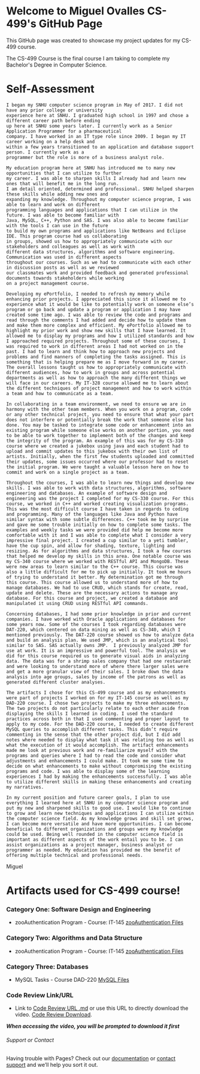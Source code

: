 # Welcome to Miguel Ovalles CS-499's GitHub Page

This GitHub page was created to showcase my project updates for my CS-499 course.

The CS-499 Course is the final course I am taking to complete my Bachelor's Degree in Computer Science.



# Self-Assessment

	I began my SNHU computer science program in May of 2017. I did not have any prior college or university 
	experience here at SNHU. I graduated high school in 1997 and chose a different career path before ending 
	up here at SNHU some years later. I currently work as a Senior Application Programmer for a pharmaceutical 
	company. I have worked in an IT type role since 2009. I began my IT career working on a help desk and 
	within a few years transitioned to an application and database support person. I currently work as a 
	programmer but the role is more of a business analyst role.
	
	My education program here at SNHU has introduced me to many new opportunities that I can utilize to further
	my career. I was able to sharpen skills I already had and learn new ones that will benefit me in the long run.
	I am detail oriented, determined and professional. SNHU helped sharpen these skills while adding new ones and
	expanding my knowledge. Throughout my computer science program, I was able to learn and work on different 
	programming languages and applications that I can utilize in the future. I was able to become familiar with 
	Java, MySQL, C++, Python and SAS. I was also able to become familiar with the tools I can use in the future 
	to build my own programs and applications like NetBeans and Eclipse IDE. This program course had us collaborating
	in groups, showed us how to appropriately communicate with our stakeholders and colleagues as well as work with 
	different data structures, algorithms and software engineering. Communication was used in different aspects 
	throughout our courses. Such as we had to communicate with each other in discussion posts as well as we reviewed 
	our classmates work and provided feedback and generated professional documents towards stakeholders while working
	on a project management course. 
	
	Developing my ePortfolio, I needed to refresh my memory while enhancing prior projects. I appreciated this since it allowed me to experience what it would be like to potentially work on someone else’s program or go back and update a program or application I may have created some time ago. I was able to review the code and programs and read through the comments I had added and decide how to update them and make them more complex and efficient. My ePortfolio allowed me to highlight my prior work and show new skills that I have learned. It allowed me to display my programs and how I utilized standards and how I approached required projects. Throughout some of these courses, I was required to work in different areas I had not worked on in the past. I had to learn and think how to approach new projects and problems and find manners of completing the tasks assigned. This is something that is helping prepare me as I move forward in my career. The overall lessons taught us how to appropriately communicate with different audiences, how to work in groups and across potential departments as well as how to approach the many different things we will face in our careers. My IT-328 course allowed me to learn about the different techniques of project management and how to work within a team and how to communicate as a team. 
	
	In collaborating in a team environment, we need to ensure we are in harmony with the other team members. When you work on a program, code or any other technical project, you need to ensure that what your part does not interfere or potentially break the work that someone else has done. You may be tasked to integrate some code or enhancement into an existing program while someone else works on another portion, you need to be able to work together to implement both of the changes and keep the integrity of the program. An example of this was for my CS-310 course where we created a jukebox using java and each student had to upload and commit updates to this jukebox with their own list of artists. Initially, when the first few students uploaded and committed their updates, some issues occurred where our professor had to reset the initial program. We were taught a valuable lesson here on how to commit and work on a single project as a team. 
	
	Throughout the courses, I was able to learn new things and develop new skills. I was able to work with data structures, algorithms, software engineering and databases. An example of software design and engineering was the project I completed for my CS-330 course. For this course, we worked in C++ and worked creating visualization programs. This was the most difficult course I have taken in regards to coding and programming. Many of the languages like Java and Python have similar syntax with some subtle differences. C++ took me by surprise and gave me some trouble initially on how to complete some tasks. The examples and weekly tasks we were provided did help me become more comfortable with it and I was able to complete what I consider a very impressive final project. I created a cup similar to a yeti tumbler, have the cup spin, and allow for shading, texture, lighting and resizing. As for algorithms and data structures, I took a few courses that helped me develop my skills in this area. One notable course was my CS-340 course where we worked with RESTful API and MongoDB. These were new areas to learn similar to the C++ course. This course was also a little difficult for me to pick up initially. It took me hours of trying to understand it better. My determination got me through this course. This course allowed us to understand more of how to manage databases. We had to use CRUD, which stands for create, read, update and delete. These are the necessary actions to manage any database. For this course and project, we created a database and manipulated it using CRUD using RESTful API commands. 
	
	Concerning databases, I had some prior knowledge in prior and current companies. I have worked with Oracle applications and databases for some years now. Some of the courses I took regarding databases were DAT-220, which centered on data mining as well as CS-340, which I mentioned previously. The DAT-220 course showed us how to analyze data and build an analysis plan. We used JMP, which is an analytical tool similar to SAS. SAS actually owns JMP.  I previously analyzed JMP for use at work. It is an impressive and powerful tool. The analysis we did for this course required us to generate visual aids in analyzing data. The data was for a shrimp sales company that had one restaurant and were looking to understand more of where there larger sales were and get a more granular view of their sales. I broke down the data analysis into age groups, sales by income of the patrons as well as generated different cluster analyses. 
	
	The artifacts I chose for this CS-499 course and as my enhancements were part of projects I worked on for my IT-145 course as well as my DAD-220 course. I chose two projects to make my three enhancements. The two projects do not particularly relate to each other aside from displaying the skills I learned in coding. I used the standard practices across both in that I used commenting and proper layout to apply to my code. For the DAD-220 course, I needed to create different MySQL queries to accomplish different tasks. This didn’t require commenting in the sense that the other project did, but I did add notes where needed to display what task it was relating too as well as what the execution of it would accomplish. The artifact enhancements made me look at previous work and re-familiarize myself with the programs and queries where I had to read the code and consider what adjustments and enhancements I could make. It took me some time to decide on what enhancements to make without compromising the existing programs and code. I was able to display some of the learning experiences I had by making the enhancements successfully. I was able to utilize different skills in making these enhancements and creating my narratives. 
	
	In my current position and future career goals, I plan to use everything I learned here at SNHU in my computer science program and put my new and sharpened skills to good use. I would like to continue to grow and learn new techniques and applications I can utilize within the computer science field. As my knowledge grows and skill set grows, I can become more versatile and have more opportunities. I can become beneficial to different organizations and groups were my knowledge could be used. Being well rounded in the computer science field is important as different aspects of the work entail you to be. I can assist organizations as a project manager, business analyst or programmer as needed. My education has provided me the benefit of offering multiple technical and professional needs.

Miguel



# Artifacts used for CS-499 course!

### Category One: Software Design and Engineering

- zooAuthentication Program - Course: IT-145 [zooAuthentication Files](https://github.com/miguelovalles/miguelovalles.github.io/tree/main/zooAuthentication)

### Category Two: Algorithms and Data Structure

- zooAuthentication Program - Course: IT-145 [zooAuthentication Files](https://github.com/miguelovalles/miguelovalles.github.io/tree/main/zooAuthentication)

### Category Three: Databases

- MySQL Tasks - Course DAD-220 [MySQL Files](https://github.com/miguelovalles/miguelovalles.github.io/tree/main/MySQL)

### Code Review Link/URL

- Link to [Code Review URL .md](CodeReview.md) or use this URL to directly download the video. [Code Review Download](http://gofile.me/2ATFw/y7PvIvcgQ).

***When accessing the video, you will be prompted to download it first***


###### Support or Contact

Having trouble with Pages? Check out our [documentation](https://docs.github.com/categories/github-pages-basics/) or [contact support](https://github.com/contact) and we’ll help you sort it out.
